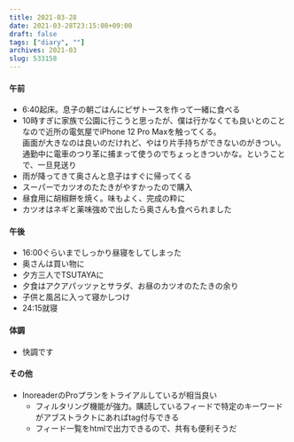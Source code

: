 ```yaml
---
title: 2021-03-28
date: 2021-03-28T23:15:08+09:00
draft: false
tags: ["diary", ""]
archives: 2021-03
slug: 533158
---
```

#### 午前
- 6:40起床。息子の朝ごはんにピザトースを作って一緒に食べる
- 10時すぎに家族で公園に行こうと思ったが、僕は行かなくても良いとのことなので近所の電気屋でiPhone 12 Pro Maxを触ってくる。  
画面が大きなのは良いのだけれど、やはり片手持ちができないのがきつい。通勤中に電車のつり革に捕まって使うのでちょっときついかな。ということで、一旦見送り
- 雨が降ってきて奥さんと息子はすぐに帰ってくる
- スーパーでカツオのたたきがやすかったので購入
- 昼食用に胡椒餅を焼く。味もよく、完成の粋に
- カツオはネギと薬味強めで出したら奥さんも食べられました
#### 午後
- 16:00ぐらいまでしっかり昼寝をしてしまった
- 奥さんは買い物に
- 夕方三人でTSUTAYAに
- 夕食はアクアパッツァとサラダ、お昼のカツオのたたきの余り
- 子供と風呂に入って寝かしつけ
- 24:15就寝
#### 体調
- 快調です
#### その他
- InoreaderのProプランをトライアルしているが相当良い
  - フィルタリング機能が強力。購読しているフィードで特定のキーワードがアブストラクトにあればtag付与できる
  - フィード一覧をhtmlで出力できるので、共有も便利そうだ
